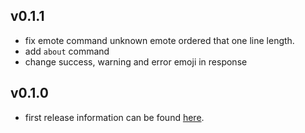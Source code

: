 ## v0.1.1

- fix emote command unknown emote ordered that one line length.
- add `about` command
- change success, warning and error emoji in response

## v0.1.0

- first release information can be found [here](https://github.com/SharifPoetra/thunder-java/releases/tag/0.1.0).
